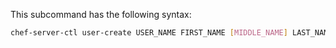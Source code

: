 This subcommand has the following syntax:

``` bash
chef-server-ctl user-create USER_NAME FIRST_NAME [MIDDLE_NAME] LAST_NAME EMAIL 'PASSWORD' (options)
```